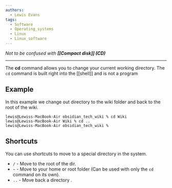 ```yaml
---
authors: 
  - Lewis Evans
tags:
  - Software
  - Operating_systems
  - Linux
  - Linux_software
---
```

*Not to be confused with **[[Compact disk]] (CD)***
___
The **cd** command allows you to change your current working directory. The `cd` command is built right into the [[shell]] and is not a program 
## Example
In this example we change out directory to the wiki folder and back to the root of the wiki.
```
lewis@Lewiss-MacBook-Air obsidian_tech_wiki % cd Wiki
lewis@Lewiss-MacBook-Air Wiki % cd ..
lewis@Lewiss-MacBook-Air obsidian_tech_wiki %
```

## Shortcuts
You can use shortcuts to move to a special directory in the system.
- `/` - Move to the root of the dir.
- `~` - Move to your home or root folder (Can be used with only the `cd` command on its own).
- `..` - Move back a directory .